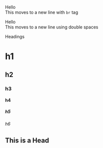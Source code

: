 Hello<br>
This moves to a new line with `br` tag

Hello  
This moves to a new line using double spaces

Headings
# h1  
## h2  
### h3  
#### h4  
##### h5  
###### h6  
<h2>This is a Head</h2>


